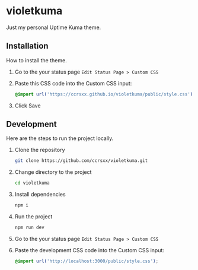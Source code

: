 # violetkuma

Just my personal Uptime Kuma theme.

## Installation

How to install the theme.

1. Go to the your status page `Edit Status Page > Custom CSS`
1. Paste this CSS code into the Custom CSS input:

   ```css
   @import url('https://ccrsxx.github.io/violetkuma/public/style.css');
   ```

1. Click Save

## Development

Here are the steps to run the project locally.

1. Clone the repository

   ```bash
   git clone https://github.com/ccrsxx/violetkuma.git
   ```

1. Change directory to the project

   ```bash
   cd violetkuma
   ```

1. Install dependencies

   ```bash
   npm i
   ```

1. Run the project

   ```bash
   npm run dev
   ```

1. Go to the your status page `Edit Status Page > Custom CSS`

1. Paste the development CSS code into the Custom CSS input:

   ```css
   @import url('http://localhost:3000/public/style.css');
   ```
